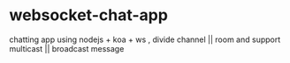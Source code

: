 # websocket-chat-app
chatting app using nodejs + koa + ws , divide channel || room and support multicast || broadcast message
